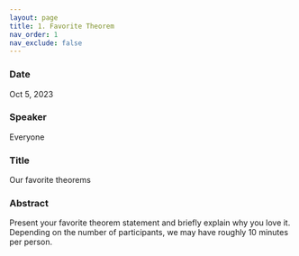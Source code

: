 ```yaml
---
layout: page
title: 1. Favorite Theorem
nav_order: 1
nav_exclude: false
---
```


### Date
Oct 5, 2023

### Speaker
Everyone

### Title
Our favorite theorems

### Abstract
Present your favorite theorem statement and briefly explain why you love it.
Depending on the number of participants, we may have roughly 10 minutes per person.
